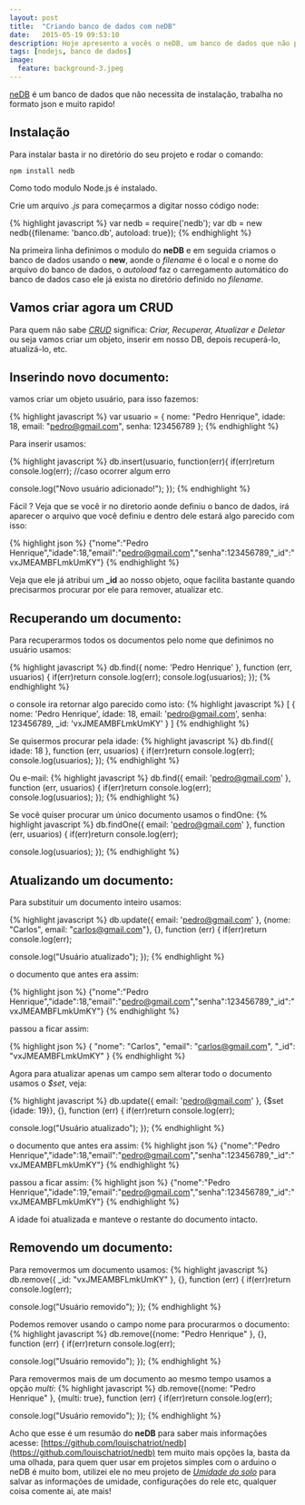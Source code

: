 ```yaml
---
layout: post
title:  "Criando banco de dados com neDB"
date:   2015-05-19 09:53:10
description: Hoje apresento a vocês o neDB, um banco de dados que não precisa de instalação, e que trabalha no formato Json e extremamente simples!
tags: [nodejs, banco de dados]
image:
  feature: background-3.jpeg
---
```

[neDB](https://github.com/louischatriot/nedb) é um banco de dados que não necessita de instalação, trabalha no formato json e muito rapido!

## Instalação ##
Para instalar basta ir no diretório do seu projeto e rodar o comando:

    npm install nedb

Como todo modulo Node.js é instalado.

Crie um arquivo *.js* para começarmos a digitar nosso código node:

{% highlight javascript %}
var nedb = require('nedb');
var db = new nedb({filename: 'banco.db', autoload: true});
{% endhighlight %}

Na primeira linha definimos o modulo do **neDB** e em seguida criamos o banco de dados usando o **new**, aonde o *filename* é o local e o nome do arquivo do banco de dados, o *autoload* faz o carregamento automático do banco de dados caso ele já exista no diretório definido no *filename*.

## Vamos criar agora um CRUD ##
Para quem não sabe [*CRUD*](http://pt.wikipedia.org/wiki/CRUD) significa: *Criar, Recuperar, Atualizar e Deletar* ou seja vamos criar um objeto, inserir em nosso DB, depois recuperá-lo, atualizá-lo, etc.

Inserindo novo documento:
-------

vamos criar um objeto usuário, para isso fazemos:

{% highlight javascript %}
var usuario = {
	nome: "Pedro Henrique",
	idade: 18,
	email: "pedro@gmail.com",
	senha: 123456789
};
{% endhighlight %}

Para inserir usamos:

{% highlight javascript %}
db.insert(usuario, function(err){
 if(err)return console.log(err); //caso ocorrer algum erro

 console.log("Novo usuário adicionado!");
});
{% endhighlight %}

Fácil ?
Veja que se você ir no diretorio aonde definiu o banco de dados, irá aparecer o arquivo que você definiu e dentro dele estará algo parecido com isso:

{% highlight json %}
{"nome":"Pedro Henrique","idade":18,"email":"pedro@gmail.com","senha":123456789,"_id":"vxJMEAMBFLmkUmKY"}
{% endhighlight %}

Veja que ele já atribui um **_id** ao nosso objeto, oque facilita bastante quando precisarmos procurar por ele para remover, atualizar etc.

Recuperando um documento:
-------
Para recuperarmos todos os documentos pelo nome que definimos no usuário usamos:

{% highlight javascript %}
db.find({ nome: 'Pedro Henrique' }, function (err, usuarios) {
 if(err)return console.log(err);
 console.log(usuarios);
});
{% endhighlight %}

o console ira retornar algo parecido como isto:
{% highlight javascript %}
[ { nome: 'Pedro Henrique',
    idade: 18,
    email: 'pedro@gmail.com',
    senha: 123456789,
    _id: 'vxJMEAMBFLmkUmKY' } ]
{% endhighlight %}

Se quisermos procurar pela idade:
{% highlight javascript %}
db.find({ idade: 18 }, function (err, usuarios) {
 if(err)return console.log(err);
 console.log(usuarios);
});
{% endhighlight %}

Ou e-mail:
{% highlight javascript %}
db.find({ email: 'pedro@gmail.com' }, function (err, usuarios) {
 if(err)return console.log(err);
 console.log(usuarios);
});
{% endhighlight %}

Se você quiser procurar um único documento usamos o findOne:
{% highlight javascript %}
db.findOne({ email: 'pedro@gmail.com' }, function (err, usuarios) {
 if(err)return console.log(err);

 console.log(usuarios);
});
{% endhighlight %}

Atualizando um documento:
-------
Para substituir um documento inteiro usamos:

{% highlight javascript %}
db.update({ email: 'pedro@gmail.com' }, {nome: "Carlos", email: "carlos@gmail.com"}, {}, function (err) {
 if(err)return console.log(err);

 console.log("Usuário atualizado");
});
{% endhighlight %}

o documento que antes era assim:

{% highlight json %}
{"nome":"Pedro Henrique","idade":18,"email":"pedro@gmail.com","senha":123456789,"_id":"vxJMEAMBFLmkUmKY"}
{% endhighlight %}

passou a ficar assim:

{% highlight json %}
{ "nome": "Carlos", "email": "carlos@gmail.com",  "_id": "vxJMEAMBFLmkUmKY" }
{% endhighlight %}

Agora para atualizar apenas um campo sem alterar todo o documento usamos o *$set*, veja:

{% highlight javascript %}
db.update({ email: 'pedro@gmail.com' }, {$set {idade: 19}}, {}, function (err) {
 if(err)return console.log(err);

 console.log("Usuário atualizado");
});
{% endhighlight %}

o documento que antes era assim:
{% highlight json %}
{"nome":"Pedro Henrique","idade":18,"email":"pedro@gmail.com","senha":123456789,"_id":"vxJMEAMBFLmkUmKY"}
{% endhighlight %}

passou a ficar assim:
{% highlight json %}
{"nome":"Pedro Henrique","idade":19,"email":"pedro@gmail.com","senha":123456789,"_id":"vxJMEAMBFLmkUmKY"}
{% endhighlight %}

A idade foi atualizada e manteve o restante do documento intacto.

Removendo um documento:
-------
Para removermos um documento usamos:
{% highlight javascript %}
db.remove({ _id: "vxJMEAMBFLmkUmKY" }, {}, function (err) {
  if(err)return console.log(err);

  console.log("Usuário removido");
});
{% endhighlight %}

Podemos remover usando o campo nome para procurarmos o documento:
{% highlight javascript %}
db.remove({nome: "Pedro Henrique" }, {}, function (err) {
  if(err)return console.log(err);

  console.log("Usuário removido");
});
{% endhighlight %}

Para removermos mais de um documento ao mesmo tempo usamos a opção *multi*:
{% highlight javascript %}
db.remove({nome: "Pedro Henrique" }, {multi: true}, function (err) {
  if(err)return console.log(err);

  console.log("Usuário removido");
});
{% endhighlight %}

Acho que esse é um resumão do **neDB** para saber mais informações acesse: [https://github.com/louischatriot/nedb](https://github.com/louischatriot/nedb) tem muito mais opções la, basta da uma olhada, para quem quer usar em projetos simples com o arduino o neDB é muito bom, utilizei ele no meu projeto de [*Umidade do solo*](https://github.com/pedrohs/umidade-solo-arduino) para salvar as informações de umidade, configurações do rele etc, qualquer coisa comente ai, ate mais! 

